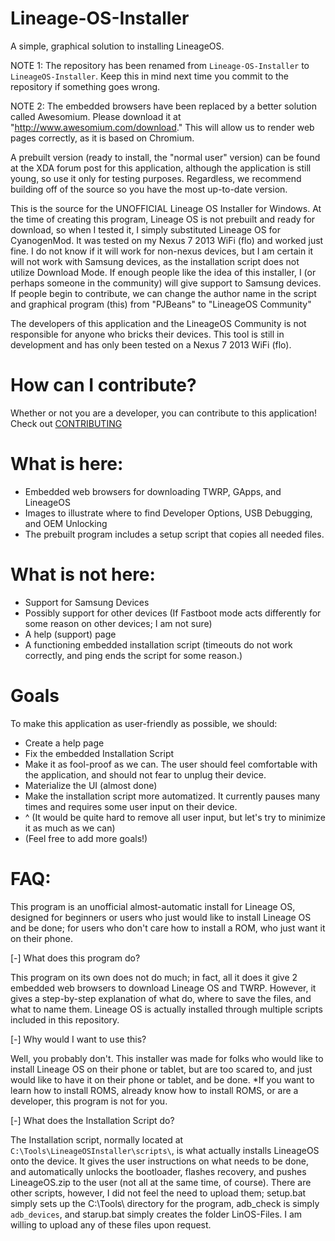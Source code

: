 # Lineage-OS-Installer
A simple, graphical solution to installing LineageOS.

NOTE 1: The repository has been renamed from `Lineage-OS-Installer` to `LineageOS-Installer`. Keep this in mind next time you commit to the repository if something goes wrong.

NOTE 2: The embedded browsers have been replaced by a better solution called Awesomium. Please download it at "http://www.awesomium.com/download." This will allow us to render web pages correctly, as it is based on Chromium.

A prebuilt version (ready to install, the "normal user" version) can be found at the XDA forum post for this application, although the application is still young, so use it only for testing purposes. Regardless, we recommend building off of the source so you have the most up-to-date version.

This is the source for the UNOFFICIAL Lineage OS Installer for Windows. At the time of creating this program, Lineage OS is not prebuilt and ready for download, so when I tested it, I simply substituted Lineage OS for CyanogenMod. It was tested on my Nexus 7 2013 WiFi (flo) and worked just fine. I do not know if it will work for non-nexus devices, but I am certain it will not work with Samsung devices, as the installation script does not utilize Download Mode. If enough people like the idea of this installer, I (or perhaps someone in the community) will give support to Samsung devices. If people begin to contribute, we can change the author name in the script and graphical program (this) from "PJBeans" to "LineageOS Community"

The developers of this application and the LineageOS Community is not responsible for anyone who bricks their devices. This tool is still in development and has only been tested on a Nexus 7 2013 WiFi (flo).

# How can I contribute?
Whether or not you are a developer, you can contribute to this application! Check out [CONTRIBUTING](CONTRIBUTING)

# What is here:

- Embedded web browsers for downloading TWRP, GApps, and LineageOS
- Images to illustrate where to find Developer Options, USB Debugging, and OEM Unlocking
- The prebuilt program includes a setup script that copies all needed files.

# What is not here:
- Support for Samsung Devices
- Possibly support for other devices (If Fastboot mode acts differently for some reason on other devices; I am not sure)
- A help (support) page
- A functioning embedded installation script (timeouts do not work correctly, and ping ends the script for some reason.)

# Goals
To make this application as user-friendly as possible, we should:
- Create a help page
- Fix the embedded Installation Script
- Make it as fool-proof as we can. The user should feel comfortable with the application, and should not fear to unplug their device.
- Materialize the UI (almost done)
- Make the installation script more automatized. It currently pauses many times and requires some user input on their device.
- ^ (It would be quite hard to remove all user input, but let's try to minimize it as much as we can)
- (Feel free to add more goals!)

# FAQ:

This program is an unofficial almost-automatic install for Lineage OS, designed for beginners or users who just would like to install Lineage OS and be done; for users who don't care how to install a ROM, who just want it on their phone.

[-] What does this program do?

This program on its own does not do much; in fact, all it does it give 2 embedded web browsers to download Lineage OS and TWRP. However, it gives a step-by-step explanation of what do, where to save the files, and what to name them. Lineage OS is actually installed through multiple scripts included in this repository.

[-] Why would I want to use this?

Well, you probably don't. This installer was made for folks who would like to install Lineage OS on their phone or tablet, but are too scared to, and just would like to have it on their phone or tablet, and be done. *If you want to learn how to install ROMS, already know how to install ROMS, or are a developer, this program is not for you.

[-] What does the Installation Script do?

The Installation script, normally located at `C:\Tools\LineageOSInstaller\scripts\`, is what actually installs LineageOS onto the device. It gives the user instructions on what needs to be done, and automatically unlocks the bootloader, flashes recovery, and pushes LineageOS.zip to the user (not all at the same time, of course). There are other scripts, however, I did not feel the need to upload them; setup.bat simply sets up the C:\Tools\ directory for the program, adb_check is simply `adb_devices`, and starup.bat simply creates the folder LinOS-Files. I am willing to upload any of these files upon request.
